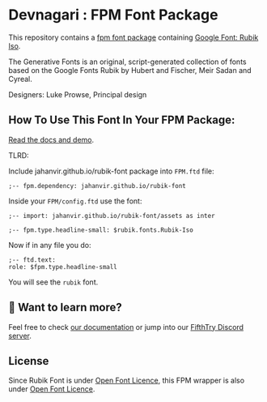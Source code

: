 # Devnagari : FPM Font Package

This repository contains a [fpm font package](https://fpm.dev/featured/fonts/) containing [Google Font: 
Rubik Iso](https://fonts.google.com/specimen/Rubik+Iso/about).

The Generative Fonts is an original, script-generated collection of fonts based on the Google Fonts Rubik by Hubert and Fischer, Meir Sadan and Cyreal. 

Designers: Luke Prowse, Principal design

## How To Use This Font In Your FPM Package:

[Read the docs and demo](https://jahanvir.github.io/rubik-font).

TLRD:

Include jahanvir.github.io/rubik-font package into `FPM.ftd` file:

```ftd
;-- fpm.dependency: jahanvir.github.io/rubik-font
```

Inside your `FPM/config.ftd` use the font:

```ftd
;-- import: jahanvir.github.io/rubik-font/assets as inter

;-- fpm.type.headline-small: $rubik.fonts.Rubik-Iso
```

Now if in any file you do:

```ftd
;-- ftd.text:
role: $fpm.type.headline-small
```

You will see the `rubik` font.

## 👀 Want to learn more?

Feel free to check [our documentation](https://fpm.dev/) or jump into our [FifthTry Discord 
server](https://discord.gg/bucrdvptYd).

## License

Since Rubik Font is under [Open Font Licence](https://fonts.google.com/specimen/Rubik+Iso/about), this FPM wrapper is also
under [Open Font Licence](LICENSE).
